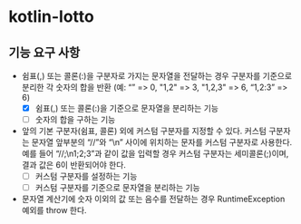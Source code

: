 # kotlin-lotto

## 기능 요구 사항

- 쉼표(,) 또는 콜론(:)을 구분자로 가지는 문자열을 전달하는 경우 구분자를 기준으로 분리한 각 숫자의 합을 반환 (예: “” => 0, "1,2" => 3, "1,2,3" => 6, “1,2:3” => 6)
  - [x] 쉼표(,) 또는 콜론(:)을 기준으로 문자열을 분리하는 기능
  - [ ] 숫자의 합을 구하는 기능
- 앞의 기본 구분자(쉼표, 콜론) 외에 커스텀 구분자를 지정할 수 있다. 커스텀 구분자는 문자열 앞부분의 “//”와 “\n” 사이에 위치하는 문자를 커스텀 구분자로 사용한다. 예를 들어 “//;\n1;2;3”과
  같이 값을 입력할 경우 커스텀 구분자는 세미콜론(;)이며, 결과 값은 6이 반환되어야 한다.
    - [ ] 커스텀 구분자를 설정하는 기능
    - [ ] 커스텀 구분자를 기준으로 문자열을 분리하는 기능
- 문자열 계산기에 숫자 이외의 값 또는 음수를 전달하는 경우 RuntimeException 예외를 throw 한다.